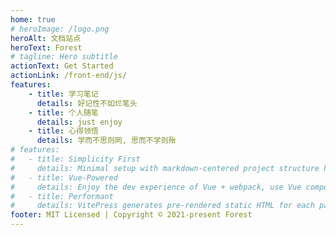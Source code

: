 ```yaml
---
home: true
# heroImage: /logo.png
heroAlt: 文档站点
heroText: Forest
# tagline: Hero subtitle
actionText: Get Started
actionLink: /front-end/js/
features:
    - title: 学习笔记
      details: 好记性不如烂笔头
    - title: 个人随笔
      details: just enjoy
    - title: 心得领悟
      details: 学而不思则罔, 思而不学则殆
# features:
#   - title: Simplicity First
#     details: Minimal setup with markdown-centered project structure helps you focus on writing.
#   - title: Vue-Powered
#     details: Enjoy the dev experience of Vue + webpack, use Vue components in markdown, and develop custom themes with Vue.
#   - title: Performant
#     details: VitePress generates pre-rendered static HTML for each page, and runs as an SPA once a page is loaded.
footer: MIT Licensed | Copyright © 2021-present Forest
---
```


<!-- ---
home: true -->
<!-- # heroImage: /images/logo.jpg -->
<!-- actionText:
actionLink:
features:
    - title: 学习笔记
      details: 好记性不如烂笔头
    - title: 个人随笔
      details: just enjoy
    - title: 心得领悟
      details: 学而不思则罔, 思而不学则殆
footer: MIT Licensed | Copyright © 2021-present Forest
--- -->